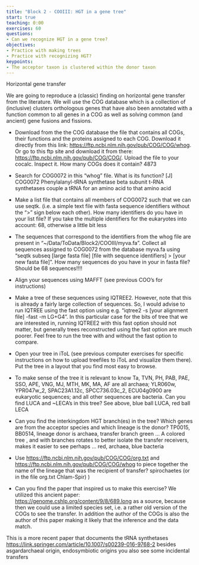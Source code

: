 ```yaml
---
title: "Block 2 - COOIII: HGT in a gene tree"
start: true
teaching: 0:00
exercises: 60
questions: 
- Can we recognize HGT in a gene tree?    
objectives: 
- Practice with making trees
- Practice with recognizing HGT? 
keypoints:
- The acceptor taxon is clustered within the donor taxon 
---
```





Horizontal gene transfer

We are going to reproduce a (classic) finding on horizontal gene transfer from the literature. We will use the COG database which is a collection of (inclusive) clusters orthologous genes that have also been annotated with a function common to all genes in a COG as well as solving common (and ancient) gene fusions and fissions. 
-	Download from the the COG database the file that contains all COGs, their functions and the proteins assigned to each COG. Download it directly from this link: https://ftp.ncbi.nlm.nih.gov/pub/COG/COG/whog. Or go to this ftp site and download it from there: https://ftp.ncbi.nlm.nih.gov/pub/COG/COG/. Upload the file to your cocalc. Inspect it. How many COGs does it contain?
4873

-	Search for COG0072 in this “whog” file. What is its function?
[J] COG0072 Phenylalanyl-tRNA synthetase beta subunit
t-RNA synthetases couple a tRNA for an amino acid to that amino acid

-	Make a list file that contains all members of COG0072 such that we can use seqtk. (i.e. a simple text file with fasta sequence identifiers without the “>” sign below each other). How many identifiers do you have in your list file? 
If you take the multiple identifiers for the eukaryotes into account:  68, otherwise a little bit less

-	The sequences that correspond to the identifiers from the whog file are present in “~/Data/ToData/Block2/COOIII/myva.fa”. Collect all sequences assigned to COG0072 from the database myva.fa using “seqtk subseq [large fasta file] [file with sequence identifiers] > [your new fasta file]”. How many sequences do you have in your in fasta file?
Should be 68 sequences!!!!

-	Align your sequences using MAFFT (see previous COO’s for instructions)


-	Make a tree of these sequences using IQTREE2. However, note that this is already a fairly large collection of sequences. So, I would advise to run IQTREE using the fast option using e.g. “iqtree2 -s [your alignment file] -fast -m LG+G4”. In this particular case for the bits of tree that we are interested in, running IQTREE2 with this fast option should not matter, but generally trees reconstructed using the fast option are much poorer. Feel free to run the tree with and without the fast option to compare.


-	Open your tree in iToL (see previous computer exercises for specific instructions on how to upload treefiles to iToL and visualize them there). Put the tree in a layout that you find most easy to browse. 

 

-	To make sense of the tree it is relevant to know Ta, TVN, PH, PAB, PAE, SSO, APE, VNG, MJ, MTH, MK, MA, AF are all archaea; YLR060w, YPR047w_2, SPAC23A1.12c, SPCC736.03c_2, ECU04g0900 are eukaryotic sequences; and all other sequences are bacteria. Can you find LUCA and ~LECA’s in this tree?
See above, blue ball LUCA, red ball LECA
-	Can you find the interkingdom HGT branch(es) in the tree? Which genes are from the acceptor species and which lineage is the donor? 
TP0015, BB0514, lineage donor is archaea, transfer branch green … 
A colored tree , and with branches rotates to better isolate the transfer receivers, makes it easier to see perhaps …  red, archaea, blue bacteria
 


-	Use https://ftp.ncbi.nlm.nih.gov/pub/COG/COG/org.txt and https://ftp.ncbi.nlm.nih.gov/pub/COG/COG/whog to piece together the name of the lineage that was the recipient of transfer? 
spirochaetes (or in the file org.txt Chlam-Spir)
)
-	Can you find the paper that inspired us to make this exercise? 
We utilized this ancient paper: https://genome.cshlp.org/content/9/8/689.long as a source, because then we could use a limited species set, i.e. a rather old version of the COGs to see the transfer. In addition the author of the COGs is also the author of this paper making it likely that the inference and the data match.

This is a more recent paper that documents the tRNA synthetases
https://link.springer.com/article/10.1007/s00239-016-9768-2
besides asgardarchaeal origin, endosymbiotic origins you also see some incidental transfers
